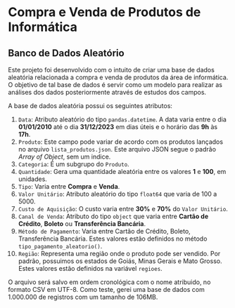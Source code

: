 # Compra e Venda de Produtos de Informática
## Banco de Dados Aleatório

Este projeto foi desenvolvido com o intuito de criar uma base de dados aleatória relacionada a compra e venda de produtos da área de informática. O objetivo de tal base de dados é servir como um modelo para realizar as análises dos dados posteriormente através de estudos dos campos.

A base de dados aleatória possui os seguintes atributos:
1. ```Data```: Atributo aleatório do tipo ```pandas.datetime```. A data varia entre o dia **01/01/2010** até o dia **31/12/2023** em dias úteis e o horário das **9h** às **17h**.
2. ```Produto```: Este campo pode variar de acordo com os produtos lançados no arquivo ```lista_produtos.json```. Este arquivo JSON segue o padrão *Array of Object*, sem um indice.
3. ```Categoria```: É um subgrupo do ```Produto```.
4. ```Quantidade```: Gera uma quantidade aleatória entre os valores **1** e **100**, em unidades.
5. ```Tipo```: Varia entre **Compra** e **Venda**.
6. ```Valor Unitário```: Atributo aleatório do tipo ```float64``` que varia de 100 a 5000.
7. ```Custo de Aquisição```: O custo varia entre **30%** e **70%** do ```Valor Unitário```.
8. ```Canal de Venda```: Atributo do tipo ```object``` que varia entre **Cartão de Crédito**, **Boleto** ou **Transferência Bancária**.
9. ```Método de Pagamento```: Varia entre Cartão de Crédito, Boleto, Transferência Bancária. Estes valores estão definidos no método ```tipo_pagamento_aleatorio()```.
10. ```Região```: Representa uma região onde o produto pode ser vendido. Por padrão, possuimos os estados de Goiás, Minas Gerais e Mato Grosso. Estes valores estão definidos na variável ```regioes```.


O arquivo será salvo em ordem cronológica com o nome atribuido, no formato CSV em UTF-8. Como teste, gerei uma base de dados com 1.000.000 de registros com um tamanho de 106MB.